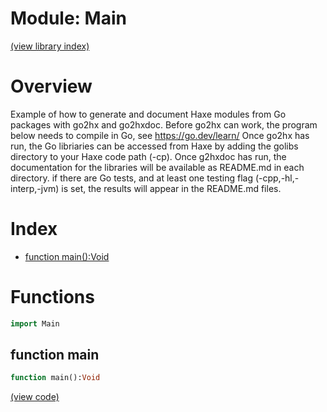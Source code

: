 # Module: Main


[(view library index)](./golibs.md)


# Overview


Example of how to generate and document Haxe modules from Go packages with go2hx and go2hxdoc. Before go2hx can work, the program below needs to compile in Go, see https://go.dev/learn/ Once go2hx has run, the Go libriaries can be accessed from Haxe by adding the golibs directory to your Haxe code path \(\-cp\). Once g2hxdoc has run, the documentation for the libraries will be available as README.md in each directory. if there are Go tests, and at least one testing flag \(\-cpp,\-hl,\-interp,\-jvm\) is set, the results will appear in the README.md files. 


# Index


- [function main\(\):Void](<#function-main>)

# Functions


```haxe
import Main
```


## function main


```haxe
function main():Void
```


 


[\(view code\)](<./Main.hx#L19>)


